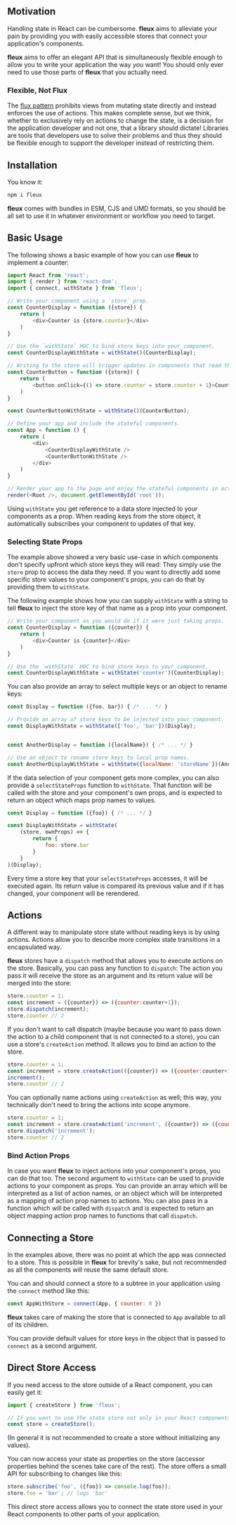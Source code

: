 ## Motivation

Handling state in React can be cumbersome. **fleux** aims to alleviate your pain by providing you with easily accessible stores that connect your application's components.

**fleux** aims to offer an elegant API that is simultaneously flexible enough to allow you to write your application the way *you* want! You should only ever need to use those parts of **fleux** that you actually need.

### Flexible, Not Flux

The [flux pattern](http://facebook.github.io/flux/) prohibits views from mutating state directly and instead enforces the use of actions. This makes complete sense, but we think, whether to exclusively rely on actions to change the state, is a decision for the application developer and not one, that a library should dictate! Libraries are tools that developers use to solve their problems and thus they should be flexible enough to support the developer instead of restricting them.

## Installation

You know it:

```sh
npm i fleux
```

**fleux** comes with bundles in ESM, CJS and UMD formats, so you should be all set to use it in whatever environment or workflow you need to target.

## Basic Usage

The following shows a basic example of how you can use **fleux** to implement a counter:

```js
import React from 'react';
import { render } from 'react-dom';
import { connect, withState } from 'fleux';

// Write your component using a `store` prop.
const CounterDisplay = function ({store}) {
    return (
        <div>Counter is {store.counter}</div>
    )
}

// Use the `withState` HOC to bind store keys into your component.
const CounterDisplayWithState = withState()(CounterDisplay);

// Writing to the store will trigger updates in components that read the key that is written to.
const CounterButton = function ({store}) {
    return (
        <button onClick={() => store.counter = store.counter + 1}>Count</button>
    )
}

const CounterButtonWithState = withState()(CounterButton);

// Define your app and include the stateful components.
const App = function () {
    return (
        <div>
            <CounterDisplayWithState />
            <CounterButtonWithState />
        </div>
    )
}

// Render your app to the page and enjoy the stateful components in action!
render(<Root />, document.getElementById('root'));
```

Using `withState` you get reference to a data store injected to your components as a prop. When reading keys from the store object, it automatically subscribes your component to updates of that key.

### Selecting State Props

The example above showed a very basic use-case in which components don't specify upfront which store keys they will read: They simply use the `store` prop to access the data they need. If you want to directly add some specific store values to your component's props, you can do that by providing them to `withState`.

The following example shows how you can supply `withState` with a string to tell **fleux** to inject the store key of that name as a prop into your component.

```js
// Write your component as you would do if it were just taking props.
const CounterDisplay = function ({counter}) {
    return (
        <div>Counter is {counter}</div>
    )
}

// Use the `withState` HOC to bind store keys to your component.
const CounterDisplayWithState = withState('counter')(CounterDisplay);
```

You can also provide an array to select multiple keys or an object to rename keys:

```js
const Display = function ({foo, bar}) { /* ... */ }

// Provide an array of store keys to be injected into your component.
const DisplayWithState = withState(['foo', 'bar'])(Display);


const AnotherDisplay = function ({localName}) { /* ... */ }

// Use an object to rename store keys to local prop names.
const AnotherDisplayWithState = withState({localName: 'storeName'})(AnotherDisplay);
```

If the data selection of your component gets more complex, you can also provide a `selectStateProps` function to `withState`. That function will be called with the store and your component's own props, and is expected to return an object which maps prop names to values.

```js
const Display = function ({foo}) { /* ... */ }

const DisplayWithState = withState(
    (store, ownProps) => {
        return {
            foo: store.bar
        }
    }
)(Display);
```

Every time a store key that your `selectStateProps` accesses, it will be executed again. Its return value is compared its previous value and if it has changed, your component will be rerendered.

## Actions

A different way to manipulate store state without reading keys is by using actions. Actions allow you to describe more complex state transitions in a encapsulated way.

**fleux** stores have a `dispatch` method that allows you to execute actions on the store. Basically, you can pass any function to `dispatch`: The action you pass it will receive the store as an argument and its return value will be merged into the store:

```js
store.counter = 1;
const increment = ({counter}) => ({counter:counter+1});
store.dispatch(increment);
store.counter // 2
```

If you don't want to call dispatch (maybe because you want to pass down the action to a child component that is not connected to a store), you can use a store's `createAction` method. It allows you to bind an action to the store.

```js
store.counter = 1;
const increment = store.createAction(({counter}) => ({counter:counter+1}));
increment();
store.counter // 2
```

You can optionally name actions using `createAction` as well; this way, you technically don't need to bring the actions into scope anymore.

```js
store.counter = 1;
const increment = store.createAction('increment', ({counter}) => ({counter:counter+1}));
store.dispatch('increment');
store.counter // 2
```

### Bind Action Props

In case you want **fleux** to inject actions into your component's props, you can do that too. The second argument to `withState` can be used to provide actions to your component as props. You can provide an array which will be interpreted as a list of action names, or an object which will be interpreted as a mapping of action prop names to actions. You can also pass in a function which will be called with `dispatch` and is expected to return an object mapping action prop names to functions that call `dispatch`.

## Connecting a Store

In the examples above, there was no point at which the app was connected to a store. This is possible in **fleux** for brevity's sake, but not recommended as all the components will reuse the same default store.

You can and should connect a store to a subtree in your application using the `connect` method like this:

```js
const AppWithStore = connect(App, { counter: 0 })
```

**fleux** takes care of making the store that is connected to `App` available to all of its children.

You can provide default values for store keys in the object that is passed to `connect` as a second argument.

## Direct Store Access

If you need access to the store outside of a React component, you can easily get it:

```js
import { createStore } from 'fleux';

// If you want to use the state store not only in your React components, create it like this.
const store = createStore();
```

(In general it is not recommended to create a store without initializing any values).

You can now access your state as properties on the store (accessor properties behind the scenes take care of the rest). The store offers a small API for subscribing to changes like this:

```js
store.subscribe('foo', ({foo}) => console.log(foo));
store.foo = 'bar'; // logs 'bar'
```

This direct store access allows you to connect the state store used in your React components to other parts of your application.
